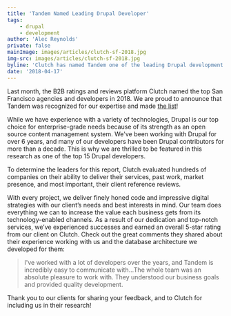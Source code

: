 ```yaml
---
title: 'Tandem Named Leading Drupal Developer'
tags:
    - drupal
    - development
author: 'Alec Reynolds'
private: false
mainImage: images/articles/clutch-sf-2018.jpg
img-src: images/articles/clutch-sf-2018.jpg
byline: 'Clutch has named Tandem one of the leading Drupal development agencies in SF for 2018.'
date: '2018-04-17'
---
```


Last month, the B2B ratings and reviews platform Clutch named the top San Francisco agencies and developers in 2018. We are proud to announce that Tandem was recognized for our expertise and made [the list](https://clutch.co/developers/drupal/san-francisco)!

While we have experience with a variety of technologies, Drupal is our top choice for enterprise-grade needs because of its strength as an open source content management system. We've been working with Drupal for over 6 years, and many of our developers have been Drupal contributors for more than a decade. This is why we are thrilled to be featured in this research as one of the top 15 Drupal developers.

To determine the leaders for this report, Clutch evaluated hundreds of companies on their ability to deliver their services, past work, market presence, and most important, their client reference reviews.

With every project, we deliver finely honed code and impressive digital strategies with our client’s needs and best interests in mind. Our team does everything we can to increase the value each business gets from its technology-enabled channels. As a result of our dedication and top-notch services, we’ve experienced successes and earned an overall 5-star rating from our client on Clutch. Check out the great comments they shared about their experience working with us and the database architecture we developed for them:

> I've worked with a lot of developers over the years, and Tandem is incredibly easy to communicate with...The whole team was an absolute pleasure to work with. They understood our business goals and provided quality development.

Thank you to our clients for sharing your feedback, and to Clutch for including us in their research!

